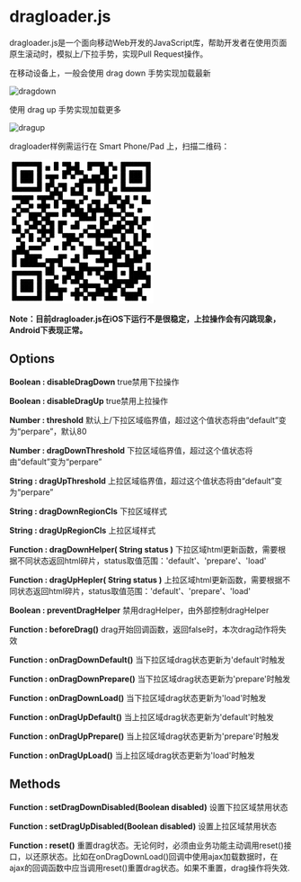 dragloader.js
==========

dragloader.js是一个面向移动Web开发的JavaScript库，帮助开发者在使用页面原生滚动时，模拟上/下拉手势，实现Pull Request操作。

在移动设备上，一般会使用 drag down 手势实现加载最新

![dragdown](https://raw.github.com/maxzhang/maxzhang.github.com/master/articles/images/dragdown.gif)

使用 drag up 手势实现加载更多

![dragup](https://raw.github.com/maxzhang/maxzhang.github.com/master/articles/images/dragup.gif)

dragloader样例需运行在 Smart Phone/Pad 上，扫描二维码：

![dragloader.js demo](example/qrcode.png)

**Note：目前dragloader.js在iOS下运行不是很稳定，上拉操作会有闪跳现象，Android下表现正常。**

## Options

**Boolean : disableDragDown** true禁用下拉操作

**Boolean : disableDragUp** true禁用上拉操作

**Number : threshold** 默认上/下拉区域临界值，超过这个值状态将由“default”变为“perpare”，默认80

**Number : dragDownThreshold** 下拉区域临界值，超过这个值状态将由“default”变为“perpare”

**String : dragUpThreshold** 上拉区域临界值，超过这个值状态将由“default”变为“perpare”

**String : dragDownRegionCls** 下拉区域样式

**String : dragUpRegionCls** 上拉区域样式

**Function : dragDownHelper( String status )** 下拉区域html更新函数，需要根据不同状态返回html碎片，status取值范围：'default'、'prepare'、'load'

**Function : dragUpHepler( String status )** 上拉区域html更新函数，需要根据不同状态返回html碎片，status取值范围：'default'、'prepare'、'load'

**Boolean : preventDragHelper** 禁用dragHelper，由外部控制dragHelper

**Function : beforeDrag()** drag开始回调函数，返回false时，本次drag动作将失效

**Function : onDragDownDefault()** 当下拉区域drag状态更新为'default'时触发

**Function : onDragDownPrepare()** 当下拉区域drag状态更新为'prepare'时触发

**Function : onDragDownLoad()** 当下拉区域drag状态更新为'load'时触发

**Function : onDragUpDefault()** 当上拉区域drag状态更新为'default'时触发

**Function : onDragUpPrepare()** 当上拉区域drag状态更新为'prepare'时触发

**Function : onDragUpLoad()** 当上拉区域drag状态更新为'load'时触发

## Methods

**Function : setDragDownDisabled(Boolean disabled)** 设置下拉区域禁用状态

**Function : setDragUpDisabled(Boolean disabled)** 设置上拉区域禁用状态

**Function : reset()** 重置drag状态。无论何时，必须由业务功能主动调用reset()接口，以还原状态。比如在onDragDownLoad()回调中使用ajax加载数据时，在ajax的回调函数中应当调用reset()重置drag状态。如果不重置，drag操作将失效.
